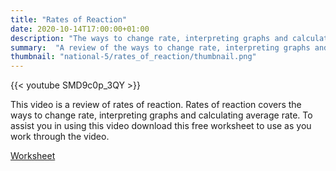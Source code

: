 ```yaml
---
title: "Rates of Reaction"
date: 2020-10-14T17:00:00+01:00
description: "The ways to change rate, interpreting graphs and calculating average rate."
summary:  "A review of the ways to change rate, interpreting graphs and calculating average rate."
thumbnail: "national-5/rates_of_reaction/thumbnail.png"
---
```

{{< youtube SMD9c0p_3QY >}}

This video is a review of rates of reaction.  Rates of reaction covers the ways to change rate, interpreting graphs and calculating average rate.  To assist you in using this video download this free worksheet to use as you work through the video.

[Worksheet](rates_of_reaction.pdf)
